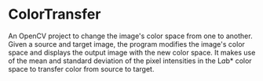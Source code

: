 # ColorTransfer
An OpenCV project to change the image's color space from one to another. Given a source and target image, the program modifies the image's color space and displays the output image with the new color space. It makes use of the mean and standard deviation of the pixel intensities in the L*a*b* color space to transfer color from source to target.
